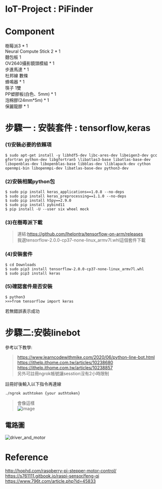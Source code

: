 # IoT-Project : PiFinder

# Component
樹莓派3 *	1  
Neural Compute Stick 2 * 1  
麵包板	1  
OV2640攝影鏡頭模組 *	1  
步進馬達 *	1  
杜邦線	數條  
蜂鳴器 *	1  
筷子	1雙  
PP塑膠板(白色、5mm) *	1  
泡棉膠(24mm*5m) *	1  
保麗龍膠 * 1  

# 步驟一 : 安裝套件 : tensorflow,keras

### (1)安裝必要的依賴項
```
$ sudo apt-get install -y libhdf5-dev libc-ares-dev libeigen3-dev gcc gfortran python-dev libgfortran5 \libatlas3-base libatlas-base-dev libopenblas-dev libopenblas-base libblas-dev \liblapack-dev cython openmpi-bin libopenmpi-dev libatlas-base-dev python3-dev  
```
### (2)安裝相關python包
```
$ sudo pip install keras_applications==1.0.8 --no-deps  
$ sudo pip install keras_preprocessing==1.1.0 --no-deps  
$ sudo pip install h5py==2.9.0  
$ sudo pip install pybind11  
$ pip install -U --user six wheel mock
```
### (3)在樹苺派下載
>連結:https://github.com/lhelontra/tensorflow-on-arm/releases  
我選tensorflow-2.0.0-cp37-none-linux_armv7l.whl這個套件下載

### (4)安裝套件
```
$ cd Downloads  
$ sudo pip3 install tensorflow-2.0.0-cp37-none-linux_armv7l.whl  
$ sudo pip3 install keras
```

### (5)確認套件是否安裝
```
$ python3  
>>>from tensorflow import keras
```
若無錯誤表示成功

# 步驟二:安裝linebot
參考以下教學:  
>https://www.learncodewithmike.com/2020/06/python-line-bot.html  
>https://ithelp.ithome.com.tw/articles/10238680  
>https://ithelp.ithome.com.tw/articles/10238857  
另外可註冊ngrok帳號讓sesstion沒有2小時限制

註冊好後輸入以下指令再連線
```
./ngrok authtoken {your authtoken}
```
>會像這樣  
![image](https://user-images.githubusercontent.com/86181854/148652370-a90111e4-5ea3-4345-94c1-7e6e07754690.png)

## 電路圖
![driver_and_motor](https://user-images.githubusercontent.com/86181854/148636297-a92a598e-bdae-4780-8f80-d985960a8f1f.jpg)

# Reference
http://hophd.com/raspberry-pi-stepper-motor-control/  
https://s761111.gitbook.io/raspi-sensor/feng-qi  
https://www.796t.com/article.php?id=45833


